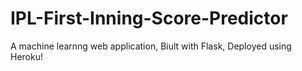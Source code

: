 # IPL-First-Inning-Score-Predictor
A machine learnng web application, Biult with Flask, Deployed using Heroku!
